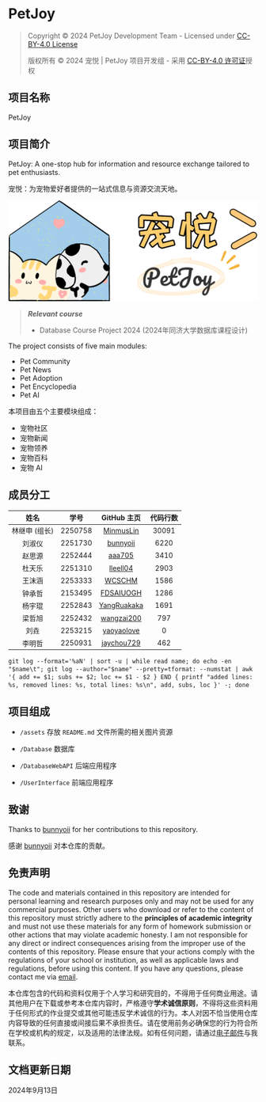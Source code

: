 # PetJoy

> Copyright © 2024 PetJoy Development Team - Licensed under [CC-BY-4.0 License](LICENSE)
>
> 版权所有 © 2024 宠悦 | PetJoy 项目开发组 - 采用 [CC-BY-4.0 许可证](LICENSE)授权

## 项目名称

PetJoy

## 项目简介

PetJoy: A one-stop hub for information and resource exchange tailored to pet enthusiasts.

宠悦：为宠物爱好者提供的一站式信息与资源交流天地。

![](assets/Logo.png)

> ***Relevant course***
> * Database Course Project 2024 (2024年同济大学数据库课程设计)

The project consists of five main modules:

* Pet Community
* Pet News
* Pet Adoption
* Pet Encyclopedia
* Pet AI

本项目由五个主要模块组成：

* 宠物社区
* 宠物新闻
* 宠物领养
* 宠物百科
* 宠物 AI

## 成员分工

| 姓名 | 学号 | GitHub 主页 | 代码行数 |
| :---: | :---: | :---: | :---: |
| 林继申 (组长) | 2250758 | [MinmusLin](https://github.com/MinmusLin) | 30091 |
| 刘淑仪 | 2251730 | [bunnyoii](https://github.com/bunnyoii) | 6220 |
| 赵思源 | 2252444 | [aaa705](https://github.com/aaa705) | 3410 |
| 杜天乐 | 2251310 | [lleell04](https://github.com/lleell04) | 2903 |
| 王沫涵 | 2253333 | [WCSCHM](https://github.com/WCSCHM) | 1586 |
| 钟承哲 | 2153495 | [FDSAIUOGH](https://github.com/FDSAIUOGH) | 1286 |
| 杨宇琨 | 2252843 | [YangRuakaka](https://github.com/YangRuakaka) | 1691 |
| 梁哲旭 | 2252432 | [wangzai200](https://github.com/wangzai200) | 797 |
| 刘垚 | 2253215 | [yaoyaolove](https://github.com/yaoyaolove) | 0 |
| 李明哲 | 2250931 | [jaychou729](https://github.com/jaychou729) | 462 |

```
git log --format='%aN' | sort -u | while read name; do echo -en "$name\t"; git log --author="$name" --pretty=tformat: --numstat | awk '{ add += $1; subs += $2; loc += $1 - $2 } END { printf "added lines: %s, removed lines: %s, total lines: %s\n", add, subs, loc }' -; done
```

## 项目组成

* `/assets`
存放 `README.md` 文件所需的相关图片资源

* `/Database`
数据库

* `/DatabaseWebAPI`
后端应用程序

* `/UserInterface`
前端应用程序

## 致谢

Thanks to [bunnyoii](https://github.com/bunnyoii) for her contributions to this repository.

感谢 [bunnyoii](https://github.com/bunnyoii) 对本仓库的贡献。

## 免责声明

The code and materials contained in this repository are intended for personal learning and research purposes only and may not be used for any commercial purposes. Other users who download or refer to the content of this repository must strictly adhere to the **principles of academic integrity** and must not use these materials for any form of homework submission or other actions that may violate academic honesty. I am not responsible for any direct or indirect consequences arising from the improper use of the contents of this repository. Please ensure that your actions comply with the regulations of your school or institution, as well as applicable laws and regulations, before using this content. If you have any questions, please contact me via [email](mailto:minmuslin@outlook.com).

本仓库包含的代码和资料仅用于个人学习和研究目的，不得用于任何商业用途。请其他用户在下载或参考本仓库内容时，严格遵守**学术诚信原则**，不得将这些资料用于任何形式的作业提交或其他可能违反学术诚信的行为。本人对因不恰当使用仓库内容导致的任何直接或间接后果不承担责任。请在使用前务必确保您的行为符合所在学校或机构的规定，以及适用的法律法规。如有任何问题，请通过[电子邮件](mailto:minmuslin@outlook.com)与我联系。

## 文档更新日期

2024年9月13日